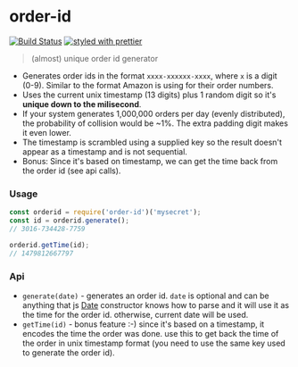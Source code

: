 # order-id

[![Build Status](https://travis-ci.org/mderazon/order-id.svg?branch=master)](https://travis-ci.org/mderazon/order-id) [![styled with prettier](https://img.shields.io/badge/styled_with-prettier-ff69b4.svg)](https://github.com/prettier/prettier)

> (almost) unique order id generator

- Generates order ids in the format `xxxx-xxxxxx-xxxx`, where `x` is a digit (0-9). Similar to the format Amazon is using for their order numbers.
- Uses the current unix timestamp (13 digits) plus 1 random digit so it's **unique down to the milisecond**.
- If your system generates 1,000,000 orders per day (evenly distributed), the probability of collision would be ~1%. The extra padding digit makes it even lower.
- The timestamp is scrambled using a supplied key so the result doesn't appear as a timestamp and is not sequential.
- Bonus: Since it's based on timestamp, we can get the time back from the order id (see api calls).

### Usage

```js
const orderid = require('order-id')('mysecret');
const id = orderid.generate();
// 3016-734428-7759

orderid.getTime(id);
// 1479812667797
```

### Api

- `generate(date)` - generates an order id. `date` is optional and can be anything that js [Date](https://developer.mozilla.org/en/docs/Web/JavaScript/Reference/Global_Objects/Date) constructor knows how to parse and it will use it as the time for the order id. otherwise, current date will be used.
- `getTime(id)` - bonus feature :-) since it's based on a timestamp, it encodes the time the order was done. use this to get back the time of the order in unix timestamp format (you need to use the same key used to generate the order id).

